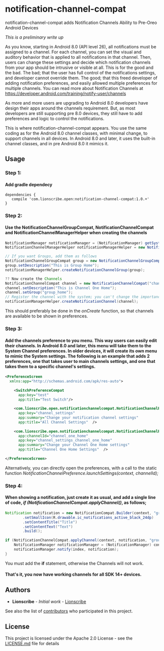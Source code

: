
# notification-channel-compat

notification-channel-compat adds Notification Channels Ability to Pre-Oreo Android Devices

*This is a preliminary write up*

As you know, starting in Android 8.0 (API level 26), all notifications must be assigned to a channel. For each channel, you can set the visual and auditory behavior that is applied to all notifications in that channel. Then, users can change these settings and decide which notification channels from your app should be intrusive or visible at all.
This is for the good and the bad. The bad; that the user has full control of the notifications settings, and developer cannot override them. The good; that this freed developer of adding notification preferences, and easily allowed multiple preferences for multiple channels. You can read more about Notification Channels at https://developer.android.com/training/notify-user/channels

As more and more users are upgrading to Android 8.0 developers have design their apps around the channels requirement. But, as most developers are still supporting pre 8.0 devices, they still have to add preferences and logic to control the notifications.

This is where notification-channel-compat appears. You use the same coding as for the Android 8.0 channel classes, with minimal change, to support channels in all devices. In Android 8.0 and later, it uses the built-in channel classes, and in pre Android 8.0 it mimics it.


## Usage
### Step 1:
#### Add gradle dependecy
```
dependencies {
   compile 'com.lionscribe.open:notification-channel-compat:1.0.+'
}
```
### Step 2:
#### Use the NotificationChannelGroupCompat, NotificationChannelCompat and NotificationChannelManagerHelper when creating the channels
```java
NotificationManager notificationManager = (NotificationManager) getSystemService(NOTIFICATION_SERVICE);
NotificationChannelManagerHelper notificationManagerHelper = new NotificationChannelManagerHelper(this, notificationManager);

// If you want Groups, add them as follows
NotificationChannelGroupCompat group = new NotificationChannelGroupCompat("group_home", "Group Home");
group.setDescription("This is Group Home");
notificationManagerHelper.createNotificationChannelGroup(group);

?? Now create the Channels
NotificationChannelCompat channel = new NotificationChannelCompat("channel_one_home", name, NotificationManager.IMPORTANCE_DEFAULT);  
channel.setDescription("This is Channel One Home");
channel.setGroup("group_home");  
// Register the channel with the system; you can't change the importance or other notification behaviors after this  
notificationManagerHelper.createNotificationChannel(channel);
```
This should preferably be done in the *onCreate* function, so that channels are available to be shown in preferences.

### Step 3:
#### Add the channels preference to you menu. This way users can easily edit their channels. In Android 8.0 and later, this menu will take them to the System Channel preferences. In older devices, it will create its own menu to mimic the System settings. The following is an example that adds 2 preferences, one that takes user to main channels settings, and one that takes them to a specific channel's settings.
```xml
<PreferenceScreen  
  xmlns:app="http://schemas.android.com/apk/res-auto">  
  
    <SwitchPreferenceCompat  
	  app:key="test"  
	  app:title="Test Switch"/>  
  
    <com.lionscribe.open.notificationchannelcompat.NotificationChannelPreference  
	  app:key="channel_settings"  
	  app:summary="Change your notification channel settings"  
	  app:title="All Channel Settings"  />  
  
    <com.lionscribe.open.notificationchannelcompat.NotificationChannelPreference  
	  app:channelId="channel_one_home"  
	  app:key="channel_settings_channel_one_home"  
	  app:summary="Change your Channel One Home settings"  
	  app:title="Channel One Home Settings"  />  
  
</PreferenceScreen>
```
Alternatively, you can directly open the preferences, with a call to the static function *NotificationChannelPreference.launchSettings(context, channelId);*

### Step 4:

#### When showing a notification, just create it as usual, and add a single line of code, *if (NotificationChannelCompat.applyChannel()*, as follows;
```java
Notification notification = new NotificationCompat.Builder(context, "group_1")  
        .setSmallIcon(R.drawable.ic_notifications_active_black_24dp)  
        .setContentTitle("Title")  
        .setContentText("Text")  
        .build();  
  
if (NotificationChannelCompat.applyChannel(context, notification, "group_1")) {  
    NotificationManager notificationManager = (NotificationManager) context.getSystemService(NOTIFICATION_SERVICE);  
    notificationManager.notify(index, notification);  
}
```
You must add the **if** statement, otherwise the Channels will not work.

#### That's it, you now have working channels for all SDK 14+ devices.

## Authors

* **Lionscribe** - *Initial work* - [Lionscribe](https://github.com/lionscribe)

See also the list of [contributors](https://github.com/your/project/contributors) who participated in this project.

## License

This project is licensed under the Apache 2.0 License - see the [LICENSE.md](LICENSE.md) file for details
